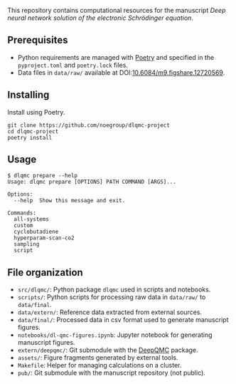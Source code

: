 This repository contains computational resources for the manuscript *Deep neural network solution of the electronic Schrödinger equation*.

## Prerequisites

- Python requirements are managed with [Poetry](https://poetry.eustace.io) and specified in the `pyproject.toml` and `poetry.lock` files.
- Data files in `data/raw/` available at DOI:[10.6084/m9.figshare.12720569](https://doi.org/10.6084/m9.figshare.12720569).

## Installing

Install using Poetry.

```
git clone https://github.com/noegroup/dlqmc-project
cd dlqmc-project
poetry install
```

## Usage

    $ dlqmc prepare --help
    Usage: dlqmc prepare [OPTIONS] PATH COMMAND [ARGS]...

    Options:
      --help  Show this message and exit.

    Commands:
      all-systems
      custom
      cyclobutadiene
      hyperparam-scan-co2
      sampling
      script

## File organization

- `src/dlqmc/`: Python package `dlqmc` used in scripts and notebooks.
- `scripts/`: Python scripts for processing raw data in `data/raw/` to `data/final`.
- `data/extern/`: Reference data extracted from external sources.
- `data/final/`: Processed data in csv format used to generate manuscript figures.
- `notebooks/dl-qmc-figures.ipynb`: Jupyter notebook for generating manuscript figures.
- `extern/deepqmc/`: Git submodule with the [DeepQMC](https://github.com/deepqmc/deepqmc) package.
- `assets/`: Figure fragments generated by external tools.
- `Makefile`: Helper for managing calculations on a cluster.
- `pub/`: Git submodule with the manuscript repository (not public).
